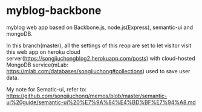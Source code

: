 # myblog-backbone
myblog web app based on Backbone.js, node.js(Express), semantic-ui and mongoDB.

In this branch(master), all the settings of this reop are set to let visitor visit this web app on heroku cloud server(https://songjiuchongblog2.herokuapp.com/posts) with cloud-hosted MongoDB service(mLab: https://mlab.com/databases/songjiuchong#collections) used to save user data. 

My note for Sematic-ui, refer to: https://github.com/songjiuchong/memos/blob/master/semantic-ui%20guide/semantic-ui%20%E7%9A%84%E4%BD%BF%E7%94%A8.md